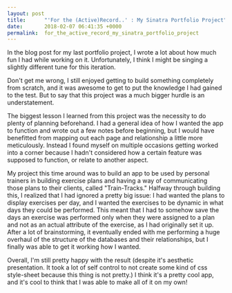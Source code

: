 ```yaml
---
layout: post
title:      "'For the (Active)Record..' : My Sinatra Portfolio Project"
date:       2018-02-07 06:41:35 +0000
permalink:  for_the_active_record_my_sinatra_portfolio_project
---
```



In the blog post for my last portfolio project, I wrote a lot about how much fun I had while working on it. Unfortunately, I think I might be singing a slightly different tune for this iteration.

Don't get me wrong, I still enjoyed getting to build something completely from scratch, and it was awesome to get to put the knowledge I had gained to the test. But to say that this project was a much bigger hurdle is an understatement. 

The biggest lesson I learned from this project was the necessity to do plenty of planning beforehand. I had a general idea of how I wanted the app to function and wrote out a few notes before beginning, but I would have benefitted from mapping out each page and relationship a little more meticulously. Instead I found myself on multiple occasions getting worked into a corner because I hadn't considered how a certain feature was supposed to function, or relate to another aspect. 

My project this time around was to build an app to be used by personal trainers in building exercise plans and having a way of communicating those plans to their clients, called "Train-Tracks." Halfway through building this, I realized that I had ignored a pretty big issue: I had wanted the plans to display exercises per day, and I wanted the exercises to be dynamic in what days they could be performed. This meant that I had to somehow save the days an exercise was performed only when they were assigned to a plan and not as an actual attribute of the exercise, as I had originally set it up. After a lot of brainstorming, it eventually ended with me performing a huge overhaul of the structure of the databases and their relationships, but I finally was able to get it working how I wanted.

Overall, I'm still pretty happy with the result (despite it's aesthetic presentation. It took a lot of self control to not create some kind of css style-sheet because this thing is not pretty.) I think it's a pretty cool app, and it's cool to think that I was able to make all of it on my own!
